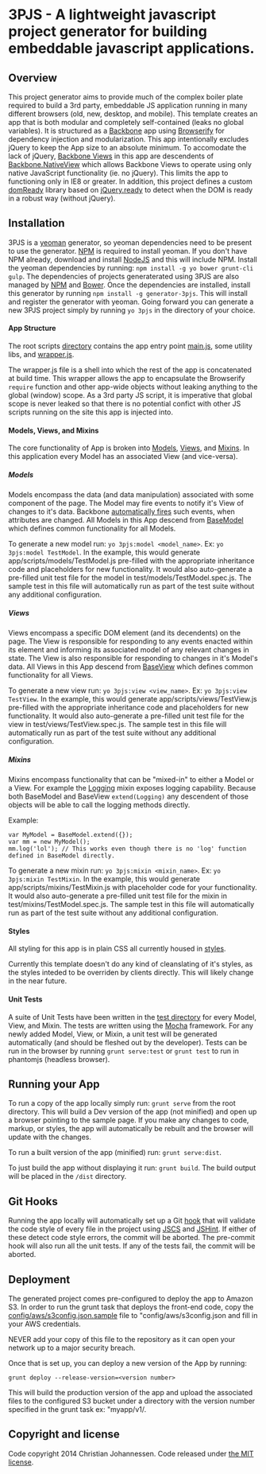 3PJS - A lightweight javascript project generator for building embeddable javascript applications.
===================

## Overview
This project generator aims to provide much of the complex boiler plate required to build a 3rd party, embeddable JS application running in many different browsers (old, new, desktop, and mobile). This template creates an app that is both modular and completely self-contained (leaks no global variables). It is structured as a [Backbone](http://documentcloud.github.io/backbone/) app using [Browserify](http://browserify.org/) for dependency injection and modularization. This app intentionally excludes jQuery to keep the App size to an absolute minimum. To accomodate the lack of jQuery, [Backbone Views](http://documentcloud.github.io/backbone/#View) in this app are descendents of [Backbone.NativeView](https://github.com/akre54/Backbone.NativeView) which allows Backbone Views to operate using only native JavaScript functionality (ie. no jQuery). This limits the app to functioning only in IE8 or greater. In addition, this project defines a custom [domReady](generator-3pjs/resources/app/scripts/helpers/domReady.js) library based on [jQuery.ready](http://api.jquery.com/ready/) to detect when the DOM is ready in a robust way (without jQuery).

## Installation
3PJS is a [yeoman](http://yeoman.io/) generator, so yeoman dependencies need to be present to use the generator. [NPM](https://www.npmjs.com/) is required to install yeoman. If you don't have NPM already, download and install [NodeJS](http://nodejs.org/) and this will include NPM. Install the yeoman dependencies by running: `npm install -g yo bower grunt-cli gulp`. The dependencies of projects generaterated using 3PJS are also managed by [NPM](https://www.npmjs.org/) and [Bower](http://bower.io/). Once the dependencies are installed, install this generator by running `npm install -g generator-3pjs`. This will install and register the generator with yeoman. Going forward you can generate a new 3PJS project simply by running `yo 3pjs` in the directory of your choice.

#### App Structure

The root scripts [directory](generator-3pjs/resources/app/scripts) contains the app entry point [main.js](generator-3pjs/resources/app/scripts/main.js), some utility libs, and [wrapper.js](generator-3pjs/resources/app/scripts/wrapper.js).

The wrapper.js file is a shell into which the rest of the app is concatenated at build time. This wrapper allows the app to encapsulate the Browserify `require` function and other app-wide objects without leaking anything to the global (window) scope. As a 3rd party JS script, it is imperative that global scope is never leaked so that there is no potential confict with other JS scripts running on the site this app is injected into.

#### Models, Views, and Mixins

The core functionality of App is broken into [Models](generator-3pjs/resources/app/scripts/models), [Views](generator-3pjs/resources/app/scripts/views), and [Mixins](generator-3pjs/resources/app/scripts/mixins). In this application every Model has an associated View (and vice-versa).

##### Models

Models encompass the data (and data manipulation) associated with some component of the page. The Model may fire events to notify it's View of changes to it's data. Backbone [automatically fires](http://documentcloud.github.io/backbone/#Events-catalog) such events, when attributes are changed. All Models in this App descend from [BaseModel](generator-3pjs/resources/app/scripts/models/BaseModel.js) which defines common functionality for all Models.

To generate a new model run: `yo 3pjs:model <model_name>`. Ex: `yo 3pjs:model TestModel`. In the example, this would generate app/scripts/models/TestModel.js pre-filled with the appropriate inheritance code and placeholders for new functionality. It would also auto-generate a pre-filled unit test file for the model in test/models/TestModel.spec.js. The sample test in this file will automatically run as part of the test suite without any additional configuration.

##### Views

Views encompass a specific DOM element (and its decendents) on the page. The View is responsible for responding to any events enacted within its element and informing its associated model of any relevant changes in state. The View is also responsible for responding to changes in it's Model's data. All Views in this App descend from [BaseView](generator-3pjs/resources/app/scripts/views/BaseView.js) which defines common functionality for all Views.

To generate a new view run: `yo 3pjs:view <view_name>`. Ex: `yo 3pjs:view TestView`. In the example, this would generate app/scripts/views/TestView.js pre-filled with the appropriate inheritance code and placeholders for new functionality. It would also auto-generate a pre-filled unit test file for the view in test/views/TestView.spec.js. The sample test in this file will automatically run as part of the test suite without any additional configuration.

##### Mixins

Mixins encompass functionality that can be "mixed-in" to either a Model or a View. For example the [Logging](generator-3pjs/resources/app/scripts/mixins/Logging.js) mixin exposes logging capability. Because both BaseModel and BaseView `extend(Logging)` any descendent of those objects will be able to call the logging methods directly.

Example:
```
var MyModel = BaseModel.extend({});
var mm = new MyModel();
mm.log('lol'); // This works even though there is no 'log' function defined in BaseModel directly.
```

To generate a new mixin run: `yo 3pjs:mixin <mixin_name>`. Ex: `yo 3pjs:mixin TestMixin`. In the example, this would generate app/scripts/mixins/TestMixin.js with placeholder code for your functionality. It would also auto-generate a pre-filled unit test file for the mixin in test/mixins/TestModel.spec.js. The sample test in this file will automatically run as part of the test suite without any additional configuration.

#### Styles
All styling for this app is in plain CSS all currently housed in [styles](generator-3pjs/resources/app/styles).

Currently this template doesn't do any kind of cleanslating of it's styles, as the styles inteded to be overriden by clients directly. This will likely change in the near future.

#### Unit Tests

A suite of Unit Tests have been written in the [test directory](generator-3pjs/resources/test) for every Model, View, and Mixin. The tests are written using the [Mocha](http://visionmedia.github.io/mocha/) framework. For any newly added Model, View, or Mixin, a unit test will be generated automatically (and should be fleshed out by the developer). Tests can be run in the browser by running `grunt serve:test` or `grunt test` to run in phantomjs (headless browser).

## Running your App
To run a copy of the app locally simply run: `grunt serve` from the root directory. This will build a Dev version of the app (not minified) and open up a browser pointing to the sample page. If you make any changes to code, markup, or styles, the app will automatically be rebuilt and the browser will update with the changes.

To run a built version of the app (minified) run: `grunt serve:dist`.

To just build the app without displaying it run: `grunt build`. The build output will be placed in the `/dist` directory.

## Git Hooks
Running the app locally will automatically set up a Git [hook](http://git-scm.com/book/en/Customizing-Git-Git-Hooks) that will validate the code style of every file in the project using [JSCS](https://github.com/jscs-dev/node-jscs) and [JSHint](http://www.jshint.com/docs/). If either of these detect code style errors, the commit will be aborted. The pre-commit hook will also run all the unit tests. If any of the tests fail, the commit will be aborted.

## Deployment
The generated project comes pre-configured to deploy the app to Amazon S3. In order to run the grunt task that deploys the front-end code, copy the [config/aws/s3config.json.sample](generator-3pjs/resources/config/aws/s3config.json.sample) file to "config/aws/s3config.json and fill in your AWS credentials.

NEVER add your copy of this file to the repository as it can open your network up to a major security breach.

Once that is set up, you can deploy a new version of the App by running:
```
grunt deploy --release-version=<version number>
```

This will build the production version of the app and upload the associated files to the configured S3 bucket under a directory with the version number specified in the grunt task ex: "myapp/v1/.

## Copyright and license

Code copyright 2014 Christian Johannessen. Code released under [the MIT license](https://github.com/ceejtron/3PJS/blob/master/LICENSE).
